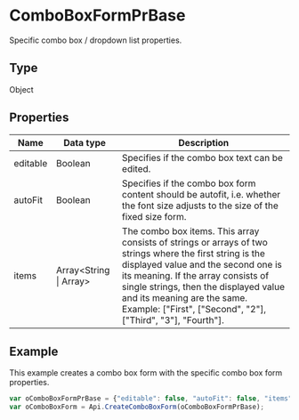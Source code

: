 # ComboBoxFormPrBase

Specific combo box / dropdown list properties.

## Type

Object

## Properties

| **Name**  | **Data type** | **Description** |
| ------------- | ------------- | ------------- |
| editable | Boolean | Specifies if the combo box text can be edited. |
| autoFit | Boolean | Specifies if the combo box form content should be autofit, i.e. whether the font size adjusts to the size of the fixed size form. |
| items | Array<String &#124; Array<String>> | The combo box items. This array consists of strings or arrays of two strings where the first string is the displayed value and the second one is its meaning. If the array consists of single strings, then the displayed value and its meaning are the same. Example: ["First", ["Second", "2"], ["Third", "3"], "Fourth"]. |

## Example

This example creates a combo box form with the specific combo box form properties.

```javascript
var oComboBoxFormPrBase = {"editable": false, "autoFit": false, "items": ["Latvia", "USA", "UK"]};
var oComboBoxForm = Api.CreateComboBoxForm(oComboBoxFormPrBase);
```